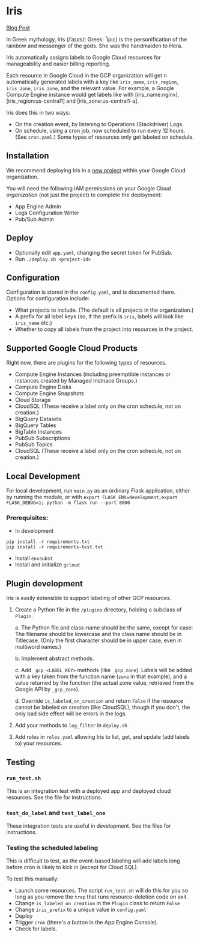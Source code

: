 # Iris

[Blog Post](https://blog.doit-intl.com/auto-tagging-google-cloud-resources-6647cc7477c5)

In Greek mythology, Iris (/ˈaɪɹɪs/; Greek: Ἶρις) is the personification of the rainbow and messenger of the gods. 
She was the handmaiden to Hera.

Iris automatically assigns labels to Google Cloud resources for manageability and easier billing reporting. 

Each resource in Google Cloud in the GCP organization will get n automatically generated labels
with a key like `iris_name`, `iris_region`, `iris_zone`, `iris_zone`, and the relevant value.
For example, a Google Compute Engine instance would get labels like
with [iris_name:nginx], [iris_region:us-central1] and [iris_zone:us-central1-a].

Iris does this in two ways:
* On the creation event, by listening to Operations (Stackdriver) Logs.
* On schedule, using a cron job, now scheduled to run every 12 hours. (See `cron.yaml`.) Some types
of resources only get labeled on schedule.

## Installation

We recommend deploying Iris in a
[new project](https://cloud.google.com/resource-manager/docs/creating-managing-projects#creating_a_project)
within your Google Cloud organization. 

You will need the following IAM permissions on your Google Cloud _organization_ (not just the project) 
to complete the deployment: 

 * App Engine Admin
 * Logs Configuration Writer
 * Pub/Sub Admin

## Deploy
* Optionally edit `app.yaml`, changing the secret token for PubSub.
* Run  `./deploy.sh <project-id>` 

## Configuration

Configuration is stored in the `config.yaml`, and is documented there.
Options for configuration include:
- What projects to include. (The default is all projects in the organization.)
- A prefix for all label keys (so, if the prefix is `iris`, labels will look like `iris_name` etc.)
- Whether to copy all labels from the project into resources in the project.



## Supported Google Cloud Products

Right now, there are plugins for the following types of resources.
* Compute Engine Instances (including  preemptible instances or instances created by Managed Instnace Groups.)
* Compute Engine Disks
* Compute Engine Snapshots
* Cloud Storage
* CloudSQL (These receive a label only on the cron schedule, not on creation.)
* BigQuery Datasets
* BigQuery Tables
* BigTable Instances
* PubSub Subscriptions
* PubSub Topics
* CloudSQL (These receive a label only on the cron schedule, not on creation.)

## Local Development
For local development, run `main.py` as an ordinary Flask application, either by running the module,
or with `export FLASK_ENV=development;export FLASK_DEBUG=1; python -m flask run --port 8000`

### Prerequisites:
* In development
```
pip install -r requirements.txt
pip install -r requirements-test.txt
```
* Install `envsubst`
* Install and initialize `gcloud`

## Plugin development

Iris is easily extensible to support labeling of other GCP resources. 

1. Create a Python file in the `/plugins` directory, holding a subclass of `Plugin`. 

    a. The Python file and class-name should be the same, except for case:
    The filename should be lowercase and the class name should be in Titlecase.
    (Only the first character should be in upper case, even in multiword names.)
 
    b. Implement abstract methods. 
    
    c. Add `_gcp_<LABEL_KEY>` methods (like `_gcp_zone`). Labels will be 
    added with a key taken from the function name (`zone` in that example),
    and a value returned by the function (the actual zone value, retrieved from the Google
    API by `_gcp_zone`).

    d. Override `is_labeled_on_creation` and return `False` if the
    resource cannot be labeled on creation (like CloudSQL), though 
    if you don't, the only bad side effect will be errors in the logs.

2. Add your methods to `log_filter` in `deploy.sh` 
3. Add roles in `roles.yaml` allowing Iris to list, get, and 
update (add labels to) your resources.

## Testing
### `run_test.sh`
This is an integration test with a deployed app and deployed cloud resources.
See the file for instructions.

### `test_do_label` and `test_label_one`
These integration tests are useful in development. See the files for instructions.

### Testing the scheduled labeling
This is difficult to test, as the event-based labeling will add labels long before cron is
likely to kick in (except for Cloud SQL). 

To test this manually:
* Launch some resources. The script `run_test.sh` will do this for you so long as you remove the 
`trap` that runs resource-deletion code on exit.
* Change `is_labeled_on_creation` in the `Plugin` class to return `False` 
* Change `iris_prefix` to a unique value in `config.yaml` 
* Deploy 
* Trigger `cron` (there's a button in the App Engine Console).
* Check for labels.


